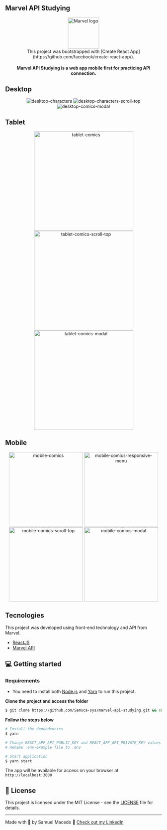 ## Marvel API Studying

<div align="center" >
  <img src=".github/logo.svg" alt="Marvel logo" width="100px">
</div>

<div align="center" >This project was bootstrapped with [Create React App](https://github.com/facebook/create-react-app/).</div>

<h4 align="center">
  Marvel API Studying is a web app mobile first for practicing API connection.
</h4>

## Desktop

<div align="center">
  <img src=".github/desktop-characters.png" alt="desktop-characters">
  <img src=".github/desktop-characters-scroll-top.png" alt="desktop-characters-scroll-top">
  <img src=".github/desktop-comics-modal.png" alt="desktop-comics-modal">
</div>

## Tablet

<p align="center">
  <img src=".github/tablet-comics.png" alt="tablet-comics"  width="319">
  <img src=".github/tablet-comics-scroll-top.png" alt="tablet-comics-scroll-top"  width="319">
  <img src=".github/tablet-comics-modal.png" alt="tablet-comics-modal"  width="319">
</p>

## Mobile

<p align="center">
  <img src=".github/mobile-comics.png" alt="mobile-comics"  width="238">
  <img src=".github/mobile-comics-responsive-menu.png" alt="mobile-comics-responsive-menu"  width="238">
  <img src=".github/mobile-comics-scroll-top.png" alt="mobile-comics-scroll-top"  width="238">
  <img src=".github/mobile-comics-modal.png" alt="mobile-comics-modal"  width="238">
</p>


## Tecnologies

This project was developed using front-end technology and API from Marvel.

- [ReactJS](https://reactjs.org/)
- [Marvel API](https://developer.marvel.com/)

## 💻 Getting started

### Requirements

- You need to install both [Node.js](https://nodejs.org/en/download/) and [Yarn](https://yarnpkg.com/) to run this project.

**Clone the project and access the folder**

```bash
$ git clone https://github.com/Samuca-sys/marvel-api-studying.git && cd marvel-api-studying
```

**Follow the steps below**

```bash
# Install the dependencies
$ yarn

# Change REACT_APP_API_PUBLIC_KEY and REACT_APP_API_PRIVATE_KEY values from .env-example file
# Rename .env-example file to .env

# Start application
$ yarn start
```

The app will be available for access on your browser at `http://localhost:3000`


## 📝 License

This project is licensed under the MIT License - see the [LICENSE](LICENSE) file for details.

---

Made with 💜 by Samuel Macedo 👋 [Check out my LinkedIn](https://www.linkedin.com/in/samuel-macedo)
